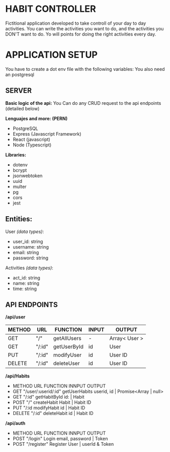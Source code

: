 # HABIT CONTROLLER
Fictitional application developed to take controll of your day to day activities. You can write the activities you want to do, and the activities you DON'T want to do. Yo will points for doing the right activities every day.

# APPLICATION SETUP
You have to create a dot env file with the following variables:
You also need an postgresql

## SERVER


**Basic logic of the api:**
You Can do any CRUD request to the api endpoints (detailed below)

**Lenguajes and more: (PERN)**
- PostgreSQL 
- Express (Javascript Framework)
- React (javascript)
- Node (Typescript)

**Libraries:**
- dotenv
- bcrypt
- jsonwebtoken
- uuid
- multer
- pg
- cors
- jest

## Entities: 

User *(data types)*:
- user_id: string
- username: string
- email: string
- password: string

Activities *(data types)*:
- act_id: string 
- name: string
- time: string

## API ENDPOINTS

**/api/user**

METHOD | URL | FUNCTION | INPUT | OUTPUT
--- | --- | --- | --- | ---
GET | "/" | getAllUsers | - | Array< User >
GET | "/:id" | getUserById | id | User
PUT | "/:id" | modifyUser | id | User ID
DELETE | "/:id" | deleteUser | id | User ID


**/api/Habits**
* METHOD    URL                     FUNCTION        INNPUT            OUTPUT
* GET       "/user/:userid/:id"     getUserHabits   userid, id      | Promise<Array<habitEntity> | null>
* GET       "/:id"                  getHabitById    id:             | Habit
* POST      "/"                     createHabit     Habit           | Habit ID
* PUT       "/:id                   modifyHabit     id              | Habit ID
* DELETE    "/:id"                  deleteHabit     id              | Habit ID

**/api/auth**
* METHOD    URL                     FUNCTION        INNPUT            OUTPUT
* POST      "/login"                Login           email, password | Token
* POST      "/register"             Register        User            | userId & Token
